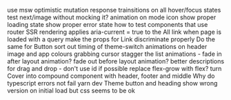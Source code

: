 use msw
optimistic mutation response
trainsitions on all hover/focus states
test next/image without mocking it?
animation on mode icon
show proper loading state
show proper error state
how to test components that use router
SSR rendering applies aria-current = true to the All link when page is loaded with a query
make the props for Link discriminate properly
Do the same for Button
sort out timing of theme-switch animations on header image and app colours
grabbing cursor
stagger the list animations - fade in after layout animation? fade out before layout animation?
better descriptions for drag and drop - don't use id if possible
replace flex-grow with flex?
turn Cover into compound component with header, footer and middle
Why do typescript errors not fail yarn dev
Theme button and heading show wrong version on initial load but css seems to be ok
